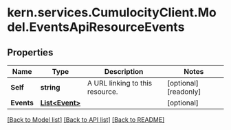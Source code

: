 
# kern.services.CumulocityClient.Model.EventsApiResourceEvents

## Properties

Name | Type | Description | Notes
------------ | ------------- | ------------- | -------------
**Self** | **string** | A URL linking to this resource. | [optional] [readonly] 
**Events** | [**List&lt;Event&gt;**](Event.md) |  | [optional] 

[[Back to Model list]](../README.md#documentation-for-models)
[[Back to API list]](../README.md#documentation-for-api-endpoints)
[[Back to README]](../README.md)

